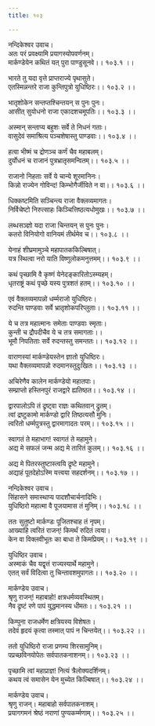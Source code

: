 ```yaml
---
title: १०३

---
```

नन्दिकेश्वर उवाच।  
अतः परं प्रवक्ष्यामि प्रयागस्योपवर्णनम्।  
मार्कण्डेयेन कथितं यत् पुरा पाण्डुसूनवे।। १०३.१ ।।  
  
भारते तु यदा वृत्ते प्राप्तराज्ये पृथासुते।  
एतस्मिन्नन्तरे राजा कुन्तिपुत्रो युधिष्ठिरः।। १०३.२ ।।  
  
भातृशोकेन सन्तप्तश्चिन्तयन् स पुनः पुनः।  
आसीत् सुयोधनो राजा एकादशचमूपतिः।। १०३.३ ।।  
  
अस्मान् सन्ताप्य बहुशः सर्वे ते निधनं गताः।  
वासुदेवं समाश्रित्य पञ्चशेषास्तु पाण्डवाः।। १०३.४ ।।  
  
हत्वा भीष्मं च द्रोणञ्च कर्णं चैव महाबलम्।  
दुर्योधनं च राजानं पुत्रभ्रातृसमन्वितम्।। १०३.५ ।।  
  
राजानो निहताः सर्वे ये चान्ये शूरमानिनः।  
किन्नो राज्येन गोविन्द! किम्भोगैर्जीविते न वा।। १०३.६ ।।  
  
धिक्कष्टमिति सञ्चिन्त्य राजा वैक्लव्यमागतः।  
निर्विचेष्टो निरुत्साहः किञ्चित्तिष्ठत्यधोमुखः।। १०३.७ ।।  
  
लब्धसञ्ज्ञो यदा राजा चिन्तयन् स पुनः पुनः।  
कतरो विनियोगो वानियमं तीर्थमेव च।। १०३.८ ।।  
  
येनाहं शीघ्रमामुञ्चे महापातककिल्बिषात्।  
यत्र स्थित्वा नरो याति विष्णुलोकमनुत्तमम्।। १०३.९ ।।  
  
कथं पृच्छामि वै कृष्णं येनेदङ्कारितोऽस्म्यहम्।  
धृतराष्ट्रं कथं पृच्छे यस्य पुत्रशतं हतम्।। १०३.१० ।।  
  
एवं वैक्लव्यमापन्नो धर्म्मराजो युधिष्ठिरः।  
रुदन्ति पाण्डवाः सर्वे भ्रातृशोकपरिप्लुताः।। १०३.११ ।।  
  
ये च तत्र महात्मानः समेताः पाण्डवाः स्मृताः।  
कुन्ती च द्रौपदीचैव ये च तत्र समागताः।।  
भूमौ निपतिताः सर्वे रुदन्तस्तु समन्ततः।। १०३.१२ ।।  
  
वाराणस्यां मार्कण्डेयस्तेन ज्ञातो युधिष्ठिरः।  
यथा वैक्लव्यमापन्नो रुदमानस्तुदुःखितः।। १०३.१३ ।।  
  
अचिरेणैव कालेन मार्कण्डेयो महातपाः।  
सम्प्राप्तो हस्तिनपुरं राजद्वारे ह्यतिष्ठत।। १०३.१४ ।।  
  
द्वारपालोऽपि तं द्रृष्ट्वा राज्ञः कथितवान् द्रुतम्।  
त्वां द्रष्टुकामो मार्कण्डो द्वारि तिष्ठत्यसौ मुनिः।  
त्वरितो धर्म्मपुत्रस्तु द्वारमागादतः परम्।। १०३.१५ ।।  
  
स्वागतं ते महाभाग! स्वागतं ते महामुने।  
अद्य मे सफलं जन्म अद्य मे तारितं कुलम्।। १०३.१६ ।।  
  
अद्य मे पितरस्तुष्टास्त्वयि द्रृष्टे महामुने।  
अद्याहं पूतदेहोऽस्मि यत्त्वया सहदर्शनम्।। १०३.१७ ।।  
  
नन्दिकेश्वर उवाच।  
सिंहासने समास्थाप्य पादशौचार्चनादिभिः।  
युधिष्ठिरो महात्मा वै पूजयामास तं मुनिम्।। १०३.१८ ।।  
  
ततः सुतुष्टो मार्कण्डः पूजितश्चाह तं नृपम्।  
आख्याहि त्वरितं राजन्! किमर्थं रुदितं त्वया।  
केन वा विक्लवीभूतः का बाधा ते किमप्रियम्।। १०३.१९ ।।  
  
युधिष्ठिर उवाच।  
अस्माकं चैव यद्वृत्तं राज्यस्यार्थे महामुने।  
एतत् सर्वं विदित्वा तु चिन्तावशमुपागतः।। १०३.२० ।।  
  
मार्कण्डेय उवाच।  
श्रृणु राजन्! महाबाहो! क्षत्रधर्मव्यवस्थितम्।  
नैव द्रृष्टं रणे पापं युद्धमानस्य धीमतः।। १०३.२१ ।।  
  
किम्पुना राजधर्मेण क्षत्रियस्य विशेषतः।  
तदेवं हृदयं कृत्वा तस्मात् पापं न चिन्तयेत्।। १०३.२२ ।।  
  
ततो युधिष्ठिरो राजा प्रणम्य शिरसामुनिम्।  
पप्रच्छविनयोपेतः सर्वपातकनाशनम्।। १०३.२३ ।।  
  
पृच्छामि त्वां महाप्राज्ञ! नित्यं त्रैलोक्यदर्शिनम्।  
कथय त्वं समासेन येन मुच्येत किल्बिषात्।। १०३.२४ ।।  
  
मार्कण्डेय उवाच।  
श्रृणु राजन्। महाबाहो सर्वपातकनाशम्।  
प्रयागगमनं श्रेष्ठं नराणां पुण्यकर्म्मणाम्।। १०३.२५ ।।